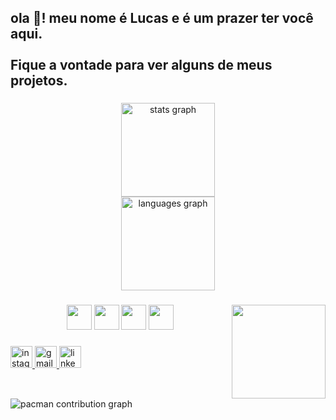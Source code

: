 <h2 align="left">ola 👋! meu nome é Lucas e é um prazer ter você aqui.<br><br>Fique a vontade para ver alguns de meus projetos.</h2>

###

<div align="center">
  <img src="https://github-readme-stats.vercel.app/api?username=lucasimperatore&hide_title=false&hide_rank=false&show_icons=true&include_all_commits=true&count_private=true&disable_animations=false&theme=dark&locale=pt-br&hide_border=false" height="150" alt="stats graph" /> <br>
  <img src="https://github-readme-stats.vercel.app/api/top-langs?username=lucasimperatore&locale=pt-br&hide_title=false&layout=compact&card_width=320&langs_count=5&theme=dark&hide_border=false" height="150" alt="languages graph"  />
</div>

###

<img align="right" height="150" src="https://media.tenor.com/2uyENRmiUt0AAAAC/coding.gif" />


###

<div align="center">
  <img src="https://cdn.jsdelivr.net/gh/devicons/devicon/icons/javascript/javascript-original.svg" height="40" />
  <img src="https://cdn.jsdelivr.net/gh/devicons/devicon/icons/html5/html5-original.svg" height="40" />
  <img src="https://cdn.jsdelivr.net/gh/devicons/devicon/icons/css3/css3-original.svg" height="40" />
  <img src="https://cdn.jsdelivr.net/gh/devicons/devicon/icons/mysql/mysql-original.svg" height="40" />
</div>


###

<div align="left">
  <a href="https://www.instagram.com/lucasimperatore?igsh=aG43eXcyMm9oOHBi" target="_blank">
    <img src="https://img.shields.io/static/v1?message=Instagram&logo=instagram&label=&color=E4405F&logoColor=white&labelColor=&style=for-the-badge" height="35" alt="instagram logo"  />
  </a>
  <a href="mailto:lucasimperatore@gmail.com" target="_blank">
    <img src="https://img.shields.io/static/v1?message=Gmail&logo=gmail&label=&color=D14836&logoColor=white&labelColor=&style=for-the-badge" height="35" alt="gmail logo"  />
  </a>
  <a href="www.linkedin.com/in/lucas-imperatore-a3a82a363" target="_blank">
    <img src="https://img.shields.io/static/v1?message=LinkedIn&logo=linkedin&label=&color=0077B5&logoColor=white&labelColor=&style=for-the-badge" height="35" alt="linkedin logo"  />
  </a>
</div>

###

<br clear="both">

<picture>
  <source media="(prefers-color-scheme: dark)" srcset="https://raw.githubusercontent.com/lucasimperatore/lucasimperatore/output/pacman-contribution-graph-dark.svg">
  <source media="(prefers-color-scheme: light)" srcset="https://raw.githubusercontent.com/lucasimperatore/lucasimperatore/output/pacman-contribution-graph.svg">
  <img alt="pacman contribution graph" src="https://raw.githubusercontent.com/lucasimperatore/lucasimperatore/output/pacman-contribution-graph.svg">
</picture>

###
